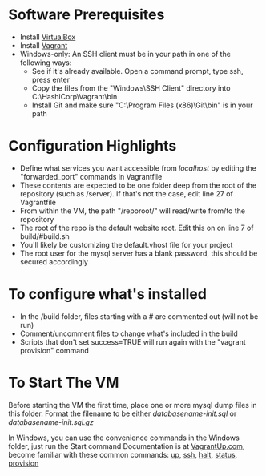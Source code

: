 

# Software Prerequisites
- Install [VirtualBox](https://www.virtualbox.org/wiki/Downloads)
- Install [Vagrant](http://www.vagrantup.com/downloads.html)
- Windows-only: An SSH client must be in your path in one of the following ways:
    - See if it's already available.  Open a command prompt, type ssh, press enter
    - Copy the files from the "Windows\SSH Client" directory into C:\HashiCorp\Vagrant\bin
    - Install Git and make sure "C:\Program Files (x86)\Git\bin" is in your path

# Configuration Highlights
- Define what services you want accessible from _localhost_ by editing the "forwarded_port" commands in Vagrantfile
- These contents are expected to be one folder deep from the root of the repository (such as /server).  If that's not the case, edit line 27 of Vagrantfile
- From within the VM, the path "/reporoot/" will read/write from/to the repository
- The root of the repo is the default website root.  Edit this on on line 7 of build/#build.sh
- You'll likely be customizing the default.vhost file for your project
- The root user for the mysql server has a blank password, this should be secured accordingly

# To configure what's installed
- In the /build folder, files starting with a # are commented out (will not be run)
- Comment/uncomment files to change what's included in the build
- Scripts that don't set success=TRUE will run again with the "vagrant provision" command

# To Start The VM
Before starting the VM the first time, place one or more mysql dump files in this folder.  Format the filename to be either _databasename-init.sql_ or _databasename-init.sql.gz_

In Windows, you can use the convenience commands in the Windows folder, just run the Start command
Documentation is at [VagrantUp.com](http://docs.vagrantup.com/v2/cli), become familiar with these common commands:
 [up](http://docs.vagrantup.com/v2/cli/up.html),
 [ssh](http://docs.vagrantup.com/v2/cli/ssh.html),
 [halt](http://docs.vagrantup.com/v2/cli/halt.html),
 [status](http://docs.vagrantup.com/v2/cli/status.html),
 [provision](http://docs.vagrantup.com/v2/cli/provision.html)
 


